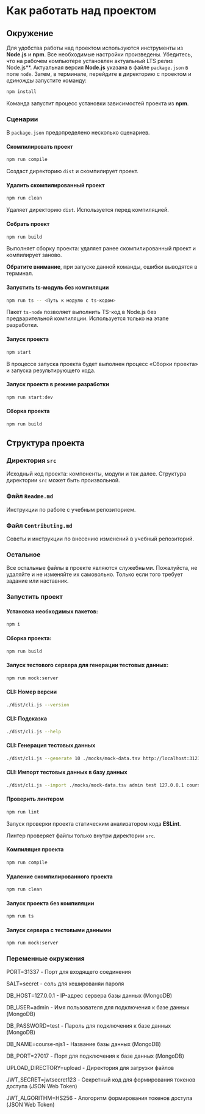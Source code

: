 # Как работать над проектом

## Окружение

Для удобства работы над проектом используются инструменты из **Node.js** и **npm**. Все необходимые настройки произведены. Убедитесь, что на рабочем компьютере установлен актуальный LTS релиз Node.js**. Актуальная версия **Node.js** указана в файле `package.json` в поле `node`. Затем, в терминале, перейдите в директорию с проектом и _единожды_ запустите команду:

```bash
npm install
```

Команда запустит процесс установки зависимостей проекта из **npm**.

### Сценарии

В `package.json` предопределено несколько сценариев.

#### Скомпилировать проект

```bash
npm run compile
```

Создаст директорию `dist` и скомпилирует проект.

#### Удалить скомпилированный проект

```bash
npm run clean
```

Удаляет директорию `dist`. Используется перед компиляцией.

#### Собрать проект

```bash
npm run build
```

Выполняет сборку проекта: удаляет ранее скомпилированный проект и компилирует заново.

**Обратите внимание**, при запуске данной команды, ошибки выводятся в терминал.

#### Запустить ts-модуль без компиляции

```bash
npm run ts -- <Путь к модулю с ts-кодом>
```

Пакет `ts-node` позволяет выполнить TS-код в Node.js без предварительной компиляции. Используется только на этапе разработки.

#### Запуск проекта 

```bash
npm start
```
В процессе запуска проекта будет выполнен процесс «Сборки проекта» и запуска результирующего кода.


#### Запуск проекта в режиме разработки

```bash
npm run start:dev
```

#### Сборка проекта

```bash
npm run build
```

## Структура проекта

### Директория `src`

Исходный код проекта: компоненты, модули и так далее. Структура директории `src` может быть произвольной.

### Файл `Readme.md`

Инструкции по работе с учебным репозиторием.

### Файл `Contributing.md`

Советы и инструкции по внесению изменений в учебный репозиторий.

### Остальное

Все остальные файлы в проекте являются служебными. Пожалуйста, не удаляйте и не изменяйте их самовольно. Только если того требует задание или наставник.

### Запустить проект

#### Установка необходимых пакетов:
```bash
npm i
```

#### Сборка проекта:
```bash
npm run build
```

#### Запуск тестового сервера для генерации тестовых данных:
```bash
npm run mock:server
```

#### CLI: Номер версии
```bash
./dist/cli.js --version
```

#### CLI: Подсказка
```bash
./dist/cli.js --help
```

#### CLI: Генерация тестовых данных
```bash
./dist/cli.js --generate 10 ./mocks/mock-data.tsv http://localhost:3123/api
```

#### CLI: Импорт тестовых данных в базу данных
```bash
./dist/cli.js --import ./mocks/mock-data.tsv admin test 127.0.0.1 course-njs1 secret
```

#### Проверить линтером

```bash
npm run lint
```

Запуск проверки проекта статическим анализатором кода **ESLint**.

Линтер проверяет файлы только внутри директории `src`.

#### Компиляция проекта

```bash
npm run compile
```

#### Удаление скомпилированного проекта

```bash
npm run clean
```

#### Запуск проекта без компиляции

```bash
npm run ts
```

#### Запуск сервера с тестовыми данными

```bash
npm run mock:server
```

### Переменные окружения

PORT=31337 - Порт для входящего соединения

SALT=secret - соль для хешированяи пароля

DB_HOST=127.0.0.1 - IP-адрес сервера базы данных (MongoDB)

DB_USER=admin - Имя пользователя для подключения к базе данных (MongoDB)

DB_PASSWORD=test - Пароль для подключения к базе данных (MongoDB)

DB_NAME=course-njs1 - Название базы данных (MongoDB)

DB_PORT=27017 - Порт для подключения к базе данных (MongoDB)

UPLOAD_DIRECTORY=upload - Директория для загрузки файлов

JWT_SECRET=jwtsecret123 - Секретный код для формирования токенов доступа (JSON Web Token)

JWT_ALGORITHM=HS256 - Алогоритм формирования токенов доступа (JSON Web Token)